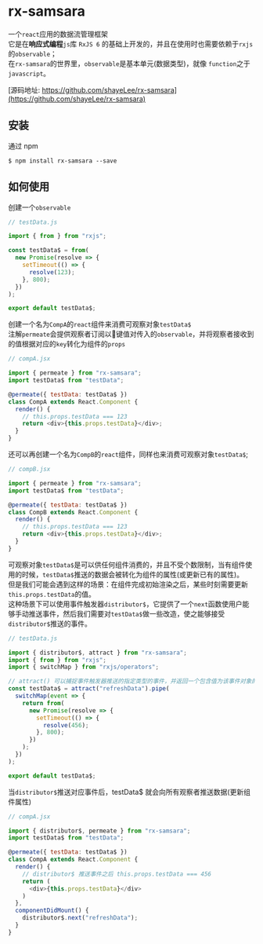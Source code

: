 # rx-samsara

一个`react`应用的数据流管理框架<br>
它是在**响应式编程**`js`库 `RxJS 6` 的基础上开发的，并且在使用时也需要依赖于`rxjs`的`observable`；<br>
在`rx-samsara`的世界里，`observable`是基本单元(数据类型)，就像 `function`之于`javascript`。<br>

[源码地址: https://github.com/shayeLee/rx-samsara](https://github.com/shayeLee/rx-samsara)

## 安装

通过 npm

```
$ npm install rx-samsara --save
```

## 如何使用

创建一个`observable`

```javascript
// testData.js

import { from } from "rxjs";

const testData$ = from(
  new Promise(resolve => {
    setTimeout(() => {
      resolve(123);
    }, 800);
  })
);

export default testData$;
```

创建一个名为`CompA`的`react`组件来消费可观察对象`testData$`<br>
注解`permeate`会提供观察者订阅以键值对传入的`observable`，并将观察者接收到的值根据对应的`key`转化为组件的`props`

```javascript
// compA.jsx

import { permeate } from "rx-samsara";
import testData$ from "testData";

@permeate({ testData: testData$ })
class CompA extends React.Component {
  render() {
    // this.props.testData === 123
    return <div>{this.props.testData}</div>;
  }
}
```

还可以再创建一个名为`CompB`的`react`组件，同样也来消费可观察对象`testData$`;

```javascript
// compB.jsx

import { permeate } from "rx-samsara";
import testData$ from "testData";

@permeate({ testData: testData$ })
class CompB extends React.Component {
  render() {
    // this.props.testData === 123
    return <div>{this.props.testData}</div>;
  }
}
```

可观察对象`testData$`是可以供任何组件消费的，并且不受个数限制，当有组件使用的时候，`testData$`推送的数据会被转化为组件的属性(或更新已有的属性)。<br>
但是我们可能会遇到这样的场景：在组件完成初始渲染之后，某些时刻需要更新`this.props.testData`的值。<br>
这种场景下可以使用事件触发器`distributor$`，它提供了一个`next`函数使用户能够手动推送事件，然后我们需要对`testData$`做一些改造，使之能够接受`distributor$`推送的事件。

```javascript
// testData.js

import { distributor$, attract } from "rx-samsara";
import { from } from "rxjs";
import { switchMap } from "rxjs/operators";

// attract() 可以捕捉事件触发器推送的指定类型的事件，并返回一个包含值为该事件对象的observable
const testData$ = attract("refreshData").pipe(
  switchMap(event => {
    return from(
      new Promise(resolve => {
        setTimeout(() => {
          resolve(456);
        }, 800);
      })
    );
  })
);

export default testData$;
```

当`distributor$`推送对应事件后，testData$ 就会向所有观察者推送数据(更新组件属性)

```javascript
// compA.jsx

import { distributor$, permeate } from "rx-samsara";
import testData$ from "testData";

@permeate({ testData: testData$ })
class CompA extends React.Component {
  render() {
    // distributor$ 推送事件之后 this.props.testData === 456
    return (
      <div>{this.props.testData}</div>
    )
  },
  componentDidMount() {
    distributor$.next("refreshData");
  }
}
```
